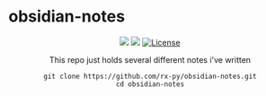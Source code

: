 # obsidian-notes


<div  align="center">


[![](https://img.shields.io/github/stars/rx-py/obsidian-notes?style=for-the-badge&logo=github&color=83c5be&logoColor=D9E0EE&labelColor=252733)](https://github.com/rx-py/obsidian-notes)
[![](https://img.shields.io/github/last-commit/rx-py/obsidian-notes?style=for-the-badge&color=006d77&logoColor=D9E0EE&labelColor=252733)](https://github.com/rx-py/obsidian-notes)
<a href="https://github.com/rx-py/obsidian-notes/blob/main/LICENSE">
  <img alt="License" src="https://img.shields.io/github/license/rx-py/obsidian-notes?style=for-the-badge&logo=github&color=1d3557&logoColor=D9E0EE&labelColor=252733"/>
</a>


This repo just holds several different notes i've written


```
git clone https://github.com/rx-py/obsidian-notes.git
cd obsidian-notes
```
